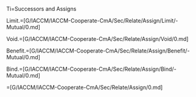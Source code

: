 Ti=Successors and Assigns

Limit.=[G/IACCM/IACCM-Cooperate-CmA/Sec/Relate/Assign/Limit/-Mutual/0.md]

Void.=[G/IACCM/IACCM-Cooperate-CmA/Sec/Relate/Assign/Void/0.md]

Benefit.=[G/IACCM/IACCM-Cooperate-CmA/Sec/Relate/Assign/Benefit/-Mutual/0.md]

Bind.=[G/IACCM/IACCM-Cooperate-CmA/Sec/Relate/Assign/Bind/-Mutual/0.md]

=[G/IACCM/IACCM-Cooperate-CmA/Sec/Relate/Assign/0.md]

